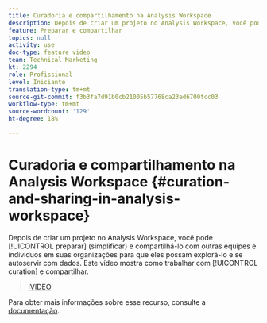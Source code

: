 ```yaml
---
title: Curadoria e compartilhamento na Analysis Workspace
description: Depois de criar um projeto no Analysis Workspace, você pode prepará-lo (simplificar) e compartilhá-lo com outras equipes e indivíduos em suas organizações para que eles possam explorá-lo e se autoservir com dados. Este vídeo mostra como trabalhar com curadoria e compartilhamento.
feature: Preparar e compartilhar
topics: null
activity: use
doc-type: feature video
team: Technical Marketing
kt: 2294
role: Profissional
level: Iniciante
translation-type: tm+mt
source-git-commit: f3b3fa7d91b0cb21005b57768ca23ed6700fcc03
workflow-type: tm+mt
source-wordcount: '129'
ht-degree: 18%

---
```



# Curadoria e compartilhamento na Analysis Workspace {#curation-and-sharing-in-analysis-workspace}

Depois de criar um projeto no Analysis Workspace, você pode [!UICONTROL preparar] (simplificar) e compartilhá-lo com outras equipes e indivíduos em suas organizações para que eles possam explorá-lo e se autoservir com dados. Este vídeo mostra como trabalhar com [!UICONTROL curation] e compartilhar.

>[!VIDEO](https://video.tv.adobe.com/v/24711/?quality=12)

Para obter mais informações sobre esse recurso, consulte a [documentação](https://marketing.adobe.com/resources/help/pt_BR/analytics/analysis-workspace/curate.html).